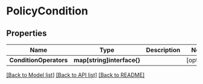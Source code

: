 # PolicyCondition

## Properties

Name | Type | Description | Notes
------------ | ------------- | ------------- | -------------
**ConditionOperators** | **map[string]interface{}** |  | [optional] 

[[Back to Model list]](../README.md#documentation-for-models) [[Back to API list]](../README.md#documentation-for-api-endpoints) [[Back to README]](../README.md)


